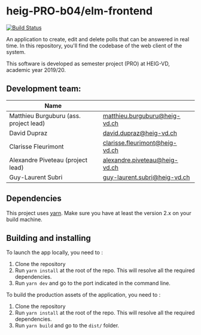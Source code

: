 # heig-PRO-b04/elm-frontend

[![Build Status](https://travis-ci.com/heig-PRO-b04/elm-frontend.svg?branch=master)](https://travis-ci.com/heig-PRO-b04/elm-frontend)

An application to create, edit and delete polls that can be answered in real
time. In this repository, you'll find the codebase of the web client of the
system.

This software is developed as semester project (PRO) at HEIG-VD, academic year
2019/20.

## Development team:

| Name                                   |                                  |
|----------------------------------------|----------------------------------|
| Matthieu Burguburu (ass. project lead) | matthieu.burguburu@heig-vd.ch    |
| David Dupraz                           | david.dupraz@heig-vd.ch          |
| Clarisse Fleurimont                    | clarisse.fleurimont@heig-vd.ch   |
| Alexandre Piveteau (project lead)      | alexandre.piveteau@heig-vd.ch    |
| Guy-Laurent Subri                      | guy-laurent.subri@heig-vd.ch     |

## Dependencies

This project uses [yarn](https://yarnpkg.com). Make sure you have at least the
version 2.x on your build machine.

## Building and installing

To launch the app locally, you need to :

1. Clone the repository
2. Run `yarn install` at the root of the repo. This will resolve all the
   required dependencies.
3. Run `yarn dev` and go to the port indicated in the command line.

To build the production assets of the application, you need to :

1. Clone the repository
2. Run `yarn install` at the root of the repo. This will resolve all the
   required dependencies.
3. Run `yarn build` and go to the `dist/` folder.